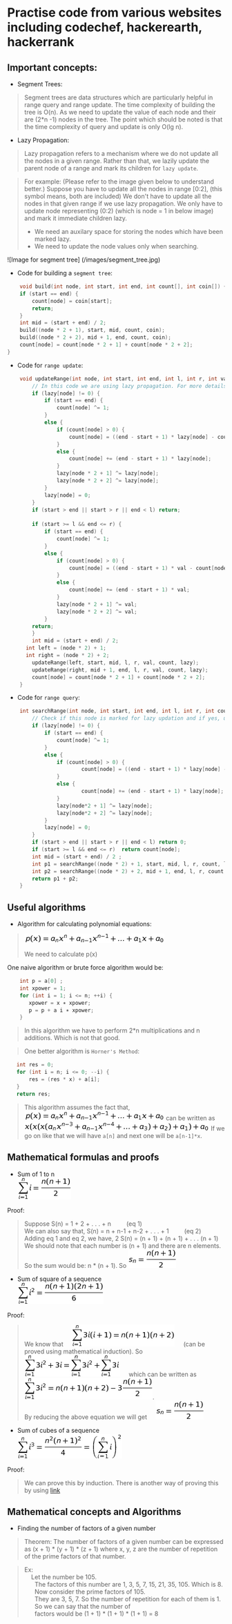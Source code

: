 # Practise code from various websites including codechef, hackerearth, hackerrank



## Important concepts:
* Segment Trees:
> Segment trees are data structures which are particularly helpful in range query and 
> range update.
> The time complexity of building the tree is O(n). As we need to update the value of 
> each node and their are (2*n -1) nodes in the tree.
> The point which should be noted is that the time complexity of query and update is
> only O(lg n).


* Lazy Propagation:
> Lazy propagation refers to a mechanism where we do not update all the nodes in a 
> given range. Rather than that, we lazily update the parent node of a range and mark
> its children for `lazy update`.

> For example: (Please refer to the image given below to understand better.)
> Suppose you have to update all the nodes in range [0:2], (this symbol means, both are included)
> We don't have to update all the nodes in that given range if we use lazy propagation. We only
> have to update node representing (0:2) (which is node = 1 in below image) and mark it immediate children lazy.
> 	* We need an auxilary space for storing the nodes which have been marked lazy.
>   * We need to update the node values only when searching.

![Image for segment tree]
(/images/segment_tree.jpg)

* Code for building a `segment tree`:
```c++
    void build(int node, int start, int end, int count[], int coin[]) {
	if (start == end) {
		count[node] = coin[start];
		return;
	}
	int mid = (start + end) / 2;
	build((node * 2 + 1), start, mid, count, coin);
	build((node * 2 + 2), mid + 1, end, count, coin);
	count[node] = count[node * 2 + 1] + count[node * 2 + 2];
}
```

* Code for `range update`:
```c++
	void updateRange(int node, int start, int end, int l, int r, int val, int count[], int lazy[]) {
		// In this code we are using lazy propagation. For more details about lazy propagation read above.
		if (lazy[node] != 0) {
			if (start == end) {
				count[node] ^= 1;
			}
			else {
				if (count[node] > 0) {
					count[node] = ((end - start + 1) * lazy[node] - count[node]);
				}
				else {
					count[node] += (end - start + 1) * lazy[node];
				}
				lazy[node * 2 + 1] ^= lazy[node];
				lazy[node * 2 + 2] ^= lazy[node];
			}
			lazy[node] = 0;
		}
		if (start > end || start > r || end < l) return;

		if (start >= l && end <= r) {
			if (start == end) {
				count[node] ^= 1;
			}
			else {
				if (count[node] > 0) {
					count[node] = ((end - start + 1) * val - count[node]);
				}
				else {
					count[node] += (end - start + 1) * val;
				}
				lazy[node * 2 + 1] ^= val;
				lazy[node * 2 + 2] ^= val;
			}
	    return;
		}
		int mid = (start + end) / 2;
	  int left = (node * 2) + 1;
	  int right = (node * 2) + 2;
		updateRange(left, start, mid, l, r, val, count, lazy);
		updateRange(right, mid + 1, end, l, r, val, count, lazy);
		count[node] = count[node * 2 + 1] + count[node * 2 + 2];
	}
```
* Code for `range query`:
```c++
	int searchRange(int node, int start, int end, int l, int r, int count[], int lazy[]) {
		// Check if this node is marked for lazy updation and if yes, udpate it.
		if (lazy[node] != 0) {
			if (start == end) {
				count[node] ^= 1;
			}
			else {
				if (count[node] > 0) {
						count[node] = ((end - start + 1) * lazy[node] - count[node]);
				}
				else {
						count[node] += (end - start + 1) * lazy[node];
				}
				lazy[node*2 + 1] ^= lazy[node];
				lazy[node*2 + 2] ^= lazy[node];
			}
			lazy[node] = 0;
		}
		if (start > end || start > r || end < l) return 0;
		if (start >= l && end <= r)  return count[node];
		int mid = (start + end) / 2 ;
		int p1 = searchRange((node * 2) + 1, start, mid, l, r, count, lazy);
		int p2 = searchRange((node * 2) + 2, mid + 1, end, l, r, count, lazy);
		return p1 + p2;
	}
```

## Useful algorithms
* Algorithm for calculating polynomial equations:
> ![image for equation 1](/images/pol_equation.png)
> 
> We need to calculate p(x)
 
 One naive algorithm or brute force algorithm would be:
 
 ```c++
     int p = a[0] ;
     int xpower = 1;
     for (int i = 1; i <= n; ++i) {
        xpower = x ∗ xpower;
        p = p + a i ∗ xpower;
     }
 ```
 > In this algorithm we have to perform 2*n multiplications and n additions. Which is not that good.
 
 > One better algorithm is `Horner's Method`:
 
 ```c++
    int res = 0;
    for (int i = n; i <= 0; --i) {
        res = (res * x) + a[i];
    }
    return res;
 ```
 > This algorithm assumes the fact that,
 > ![image for equation1](/images/pol_equation.png) can be written as
 > ![image for equation2](/images/pol_equation_1.png)
 > If we go on like that we will have `a[n]` and next one will be
 > `a[n-1]*x`.
 
## Mathematical formulas and proofs
* Sum of 1 to n  
![image_for_arithmetic](/images/arithmatic_sequence.png)
  
Proof:
> Suppose S(n) = 1 + 2 + . . . + n     &nbsp; &nbsp; &nbsp; &nbsp; (eq 1)  
> We can also say that, S(n) = n + n-1 + n-2 + . . . + 1 &nbsp; &nbsp; &nbsp; &nbsp; (eq 2)   
> Adding eq 1 and eq 2, we have,
> 2 S(n) = (n + 1) + (n + 1) + . . . (n + 1)  
> We should note that each number is (n + 1) and there are n elements. So the sum would be: n * (n + 1).
> So ![image for arithmetic2](/images/arithmetic_seq_1.png)
  
* Sum of square of a sequence  
![image for arithmetic2](/images/arithmetic_seq_square.png)
 
Proof:  
> We know that  &nbsp; &nbsp; ![image_for_lemma](/images/arithmetic_lemma.png) &nbsp; &nbsp; (can be proved using mathematical induction). So  &nbsp; &nbsp; ![image for first step](/images/arithmetic_sqr_proof_step_1.png) &nbsp; &nbsp; which can be written as &nbsp; &nbsp; ![image for step2](/images/arithmetic_sqr_proof_step_2.png). &nbsp; &nbsp;  
> By reducing the above equation we will get &nbsp; &nbsp; ![image for arithmetic2](/images/arithmetic_seq_1.png)
 
* Sum of cubes of a sequence   
![image for arithmetic3](/images/arithmetic_seq_cubes.png)
 
Proof:
> We can prove this by induction. There is another way of proving this by using [link](https://proofwiki.org/wiki/Sum_of_Sequence_of_Cubes)

## Mathematical concepts and Algorithms
* Finding the number of factors of a given number  
> Theorem: The number of factors of a given number can be expressed as (x + 1) * (y + 1) * (z + 1) where x, y, z are the number of repetition of the prime factors of that number.
  
> Ex:  
> &nbsp; &nbsp; Let the number be 105.  
> &nbsp; &nbsp; &nbsp; The factors of this number are 1, 3, 5, 7, 15, 21, 35, 105. Which is 8.  
> &nbsp; &nbsp; &nbsp; Now consider the prime factors of 105.  
> &nbsp; &nbsp; &nbsp; They are 3, 5, 7. So the number of repetition for each of them is 1.  
> &nbsp; &nbsp; &nbsp; So we can say that the number of  
> &nbsp; &nbsp; &nbsp; factors would be (1 + 1) * (1 + 1) * (1 + 1) = 8